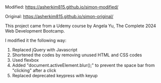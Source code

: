 Modified: https://asherkim815.github.io/simon-modified/

Original: https://asherkim815.github.io/simon-original/

This project came from a Udemy course by Angela Yu, The Complete 2024 Web Development Bootcamp.

I modified it the following way:

1. Replaced jQuery with Javascript
2. Shortened the codes by removing unused HTML and CSS codes
3. Used flexbox
4. Added "document.activeElement.blur();" to prevent the space bar from "clicking" after a click
5. Replaced deprecated keypress with keyup
